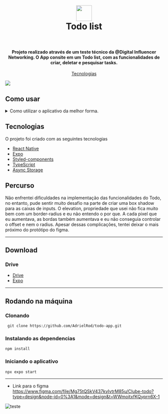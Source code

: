 <h1 align="center">
  <img src="https://cdn.discordapp.com/attachments/1159156707985989634/1194363378211233932/logo.png?ex=65b01493&is=659d9f93&hm=7e3a78a735ae944827549577b5779dd0a4b7ee5787126424a6a4f88e52db193b&" width="50">
  <br>
  Todo list
</h1>

<p align="center">
  <br/>
</p>

<h4 align="center">
  Projeto realizado através de um teste técnico da @Digital Influencer Networking. O App consite em um Todo list, com as funcionalidades de criar, deletar e pesquisar tasks.
</h4>

<p align="center">
  <a href="#technologies">Tecnologias</a>
</p>

<img src="https://cdn.discordapp.com/attachments/1159156707985989634/1194362902329708595/Apresentacao_de_Persona_do_Usuario_Geometrico_Corporativo_Simples_em_Laranja_e_Amarelo.png?ex=65b01422&is=659d9f22&hm=1ccf7d9e9681833ba0d3ce8b0485f561623816c68f31f00f59d339a8fd1a6c94&">


## Como usar
<details>

<summary> Como utilizar o aplicativo da melhor forma.</summary>


### Adicionando uma nova task:
Para realizar tal ato, você deve clicar no botão inferior azul (+). Um modal será aberto, liberando opção para você digitar e criar a nova tarefa ao clicar no botão de enviar.

### Marcando como concluído:
Para realizar tal ato, você deve apenas marcar na caixa cinza.

### Deletando uma task:
Para realizar tal ato, você deve deslizar a task para o lado esquerdo, liberando uma opção de deletar a direita.

### Buscando
Para realizar tal ato, basta apenas digitar e o aplicativo irá filtrar as tasks a partir do nome da task.

</details>

## Tecnologias

O projeto foi criado com as seguintes tecnologias

- [React Native](https://reactnative.dev/)
- [Expo](https://expo.dev/)
- [Styled-components](https://styled-components.com/)
- [TypeScript](https://www.typescriptlang.org/)
- [Async Storage](https://react-native-async-storage.github.io/async-storage/docs/usage)

## Percurso

Não enfrentei dificuldades na implementação das funcionalidades do Todo, no entanto, pude sentir muito desafio na parte de criar uma box shadow para as caixas de inputs. O elevation, propriedade que usei não fica muito bem com um border-radius e eu não entendo o por que. A cada pixel que eu aumentava, as bordas também aumentava e eu não conseguia controlar o offset e nem o radius. Apesar dessas complicações, tentei deixar o mais próximo do protótipo do figma.
___
## Download
### Drive
- [Drive](https://drive.google.com/file/d/1xRtADm45DUPvFXuq_VaTqhiur6HXiQrX/view?usp=sharing)
- [Expo](https://expo.dev//accounts/guaxz/projects/my-app/builds/a2ea861c-b3ce-43f5-baf9-7233810fcfc9)
___
## Rodando na máquina
### Clonando 
` git clone https://github.com/AdrielRod/todo-app.git`

### Instalando as dependencias
`npm install`

### Iniciando o aplicativo
`npx expo start`
___


- Link para o figma https://www.figma.com/file/Mg75tQSkV437kyIvtrM85u/Clube-todo?type=design&node-id=0%3A1&mode=design&t=WWmoitxfKQyprn6X-1

![teste](https://github.com/clube-delivery/Clube-todo/assets/55595657/2f7db3eb-1986-4b4c-b2ae-dc3dc7b5a93a)